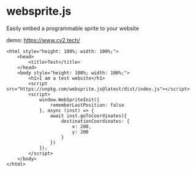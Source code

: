 # websprite.js
Easily embed a programmable sprite to your website

demo: https://www.cy2.tech/



```<!DOCTYPE html>
<html style="height: 100%; width: 100%;">
    <head>
        <title>Test</title>
    </head>
    <body style="height: 100%; width: 100%;">
        <h1>I am a test website</h1>
        <script src="https://unpkg.com/websprite.js@latest/dist/index.js"></script>
        <script>
            window.WebSpriteInit({
                rememberLastPosition: false
            }, async (inst) => {
                await inst.goToCoordinates({
                    destinationCoordinates: {
                        x: 200,
                        y: 200
                    }
                })
            });
        </script>
    </body>
</html>
